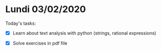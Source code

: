 # Lundi 03/02/2020

Today's tasks:
- [x] Learn about text analysis with python (strings, rational expressions)
- [x] Solve exercises in pdf file

